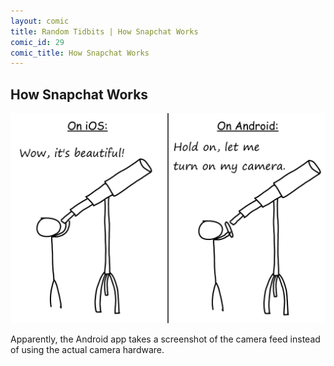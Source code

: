 ```yaml
---
layout: comic
title: Random Tidbits | How Snapchat Works
comic_id: 29
comic_title: How Snapchat Works
---
```


## How Snapchat Works

<img id="img29" src="/assets/images/29.png">

Apparently, the Android app takes a screenshot of the camera feed instead of using the actual camera hardware.
